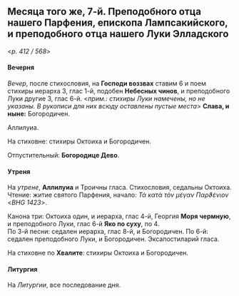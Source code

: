
## Месяца того же, 7-й. Преподобного отца нашего Парфения, епископа Лампсакийского, и преподобного отца нашего Луки Элладского  

<*p. 412 / 568*>

#### Вечерня

*Вечер*, после стихословия, на **Господи воззвах** ставим 6 и поем стихиры иерарха 3, глас 1-й, подобен 
**Небесных чинов**, и преподобного Луки другие 3, глас 6-й. 
<*прим.: стихиры Луки намечены, но не указаны. В рукописи для них всюду оставлены пустые места*> 
**Слава, и ныне:** Богородичен.  

Аллилуиа. 

На стиховне: стихиры Октоиха и Богородичен.  

Отпустительный: **Богородице Дево**. 

#### Утреня

На *утрене*, **Аллилуиа** и Троичны гласа. Стихословия, седальны Октоиха. 
Чтение: житие святого Парфения, начало: *Τὰ κατὰ τὸν μέγαν Παρϑένιον* <*BHG 1423*>. 

Канона три: Октоиха один, и иерарха, глас 4-й, Георгия **Моря чермную**, и преподобного Луки, глас 6-й 
**Яко по суху**, по 4.   
По 3-й песни: седален иерарха, глас 8-й, и Богородичен. 
По 6-й: седален преподобного Луки, и Богородичен. 
Эксапостиларий гласа. 

На стиховне по **Хвалите**: стихиры Октоиха и Богородичен.  

#### Литургия

На *Литургии*, все последование дня. 

